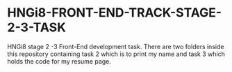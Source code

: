 # HNGi8-FRONT-END-TRACK-STAGE-2-3-TASK
HNGi8 stage 2 -3 Front-End development task. There are two folders inside this repository containing task 2 which is to print my name and task 3 which holds the code for my resume page.
